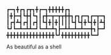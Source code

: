┏━┓╋┏┓┏┳┓╋┏━┓╋╋╋╋╋┏┓           \
┃╋┣━┫┗╋┫┗┓┃┏╋━┳━┳┳╋╋┓┏┓┏━┓┏━┳━┓\
┃┏┫┻┫┏┫┃┏┫┃┗┫╋┃╋┃┃┃┃┗┫┗┫╋┗┫╋┃┻┫\
┗┛┗━┻━┻┻━┛┗━┻━┻┓┣━┻┻━┻━┻━━╋┓┣━┛\
╋╋╋╋╋╋╋╋╋╋╋╋╋╋╋┗┛╋╋╋╋╋╋╋╋╋┗━┛  

As beautiful as a shell
